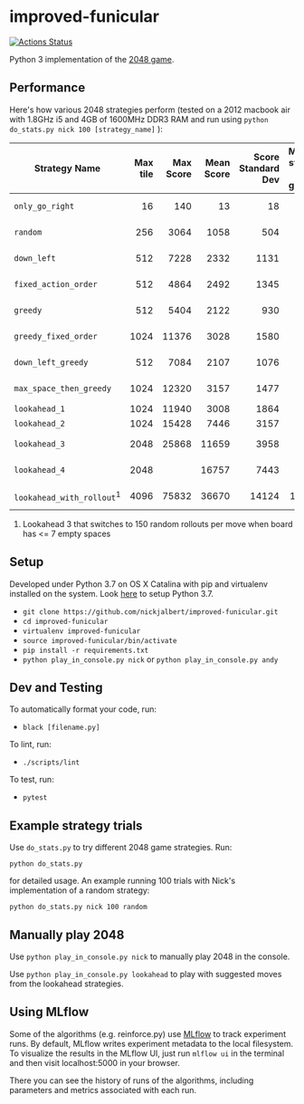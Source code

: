 # improved-funicular

[![Actions Status](https://github.com/nickjalbert/improved-funicular/workflows/Python%20Lint%20and%20Test/badge.svg)](https://github.com/nickjalbert/improved-funicular/actions)

Python 3 implementation of the [2048 game](https://play2048.co/).

## Performance

Here's how various 2048 strategies perform
(tested on a 2012 macbook air with 1.8GHz i5 and 4GB of 1600MHz DDR3 RAM
and run using `python do_stats.py nick 100 [strategy_name]`
):

| Strategy Name            | Max tile | Max Score | Mean Score    | Score Standard Dev | Mean steps per game | Mean sec per game    | Git Hash   |
| ------------------------ | -------: | --------: | ------------: | -----------------: |-------------------: | -------------------: | --------:  |
| `only_go_right`          |   16     |   140     |    13         |     18             |    6                |     .00005 sec       | b51ed7d    |
| `random`                 |  256     |  3064     |  1058         |    504             |  138                |     .006   sec       | b51ed7d    |
| `down_left`              |  512     |  7228     |  2332         |   1131             |  207                |     .05    sec       | b51ed7d    |
| `fixed_action_order`     |  512     |  4864     |  2492         |   1345             |  221                |     .05    sec       | b51ed7d    |
| `greedy`                 |  512     |  5404     |  2122         |    930             |  188                |     .05    sec       | b51ed7d    |
| `greedy_fixed_order`     | 1024     | 11376     |  3028         |   1580             |  256                |     .06    sec       | b51ed7d    |
| `down_left_greedy`       |  512     |  7084     |  2107         |   1076             |  192                |     .05    sec       | b51ed7d    |
| `max_space_then_greedy`  | 1024     | 12320     |  3157         |   1477             |  266                |     .06    sec       | b51ed7d    |
| `lookahead_1`            | 1024     | 11940     |  3008         |   1864             |  252                |     .1     sec       | b51ed7d    |
| `lookahead_2`            | 1024     | 15428     |  7446         |   3157             |  491                |     .7     sec       | b51ed7d    |
| `lookahead_3`            | 2048     | 25868     | 11659         |   3958             |  724                |    5.1     sec       | b51ed7d    |
| `lookahead_4`            | 2048     |           | 16757         |   7443             |  945                |   33.1     sec       |            |
| `lookahead_with_rollout`<sup>1</sup> | 4096 | 75832 | 36670     |  14124             | 1853                |  758       sec       | c3bb225    |

1. Lookahead 3 that switches to 150 random rollouts per move when board has <= 7 empty spaces

## Setup

Developed under Python 3.7 on OS X Catalina with pip and virtualenv installed
on the system.  Look [here](https://stackoverflow.com/a/23842752) to setup
Python 3.7.

* `git clone https://github.com/nickjalbert/improved-funicular.git`
* `cd improved-funicular`
* `virtualenv improved-funicular`
* `source improved-funicular/bin/activate`
* `pip install -r requirements.txt`
* `python play_in_console.py nick` or `python play_in_console.py andy`

## Dev and Testing

To automatically format your code, run:

* `black [filename.py]`

To lint, run:

* `./scripts/lint`

To test, run:

* `pytest`

## Example strategy trials

Use `do_stats.py` to try different 2048 game strategies.  Run:

```python do_stats.py```

for detailed usage.  An example running 100 trials with Nick's implementation
of a random strategy:

```python do_stats.py nick 100 random```


## Manually play 2048

Use `python play_in_console.py nick` to manually play 2048 in the console.

Use `python play_in_console.py lookahead` to play with suggested moves from
the lookahead strategies.

## Using MLflow

Some of the algorithms (e.g. reinforce.py) use [MLflow](https://mlflow.org/)
to track experiment runs. By default, MLflow writes experiment metadata to the
local filesystem. To visualize the results in the MLflow UI, just
run `mlflow ui` in the terminal and then visit localhost:5000 in your browser.

There you can see the history of runs of the algorithms, including parameters
and metrics associated with each run.
